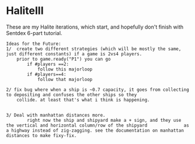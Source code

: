 # HaliteIII

These are my Halite iterations, which start, and hopefully don't finish with Sentdex 6-part tutorial.
    
    Ideas for the Future:
    1/  create two different strategies (which will be mostly the same, just different constants) if a game is 2vs4 players.
        prior to game.ready("P1") you can go
            if #players ==2:
                follow this majorloop
            if #players==4:
                follow that majorloop
    
    2/ fix bug where when a ship is ~0.7 capacity, it goes from collecting to depositing and confuses the other ships so they   
        collide. at least that's what i think is happening.
        
        
    3/ Deal with manhattan distances more.
            right now the ship and shipyard make a + sign, and they use the vertical and horizontal column/row of the shipyard              as a highway instead of zig-zagging. see the documentation on manhattan distances to make fixy-fix.
